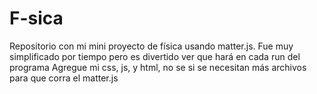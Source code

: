 # F-sica
Repositorio con mi mini proyecto de física usando matter.js. Fue muy simplificado por tiempo pero es divertido ver que hará en cada run del programa
Agregue mi css, js, y html, no se si se necesitan más archivos para que corra el matter.js
